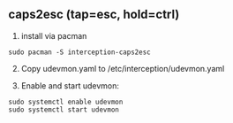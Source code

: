 ## caps2esc (tap=esc, hold=ctrl)

01. install via pacman

```
sudo pacman -S interception-caps2esc
```

02. Copy udevmon.yaml to /etc/interception/udevmon.yaml 

03. Enable and start udevmon:

```
sudo systemctl enable udevmon
sudo systemctl start udevmon
```



